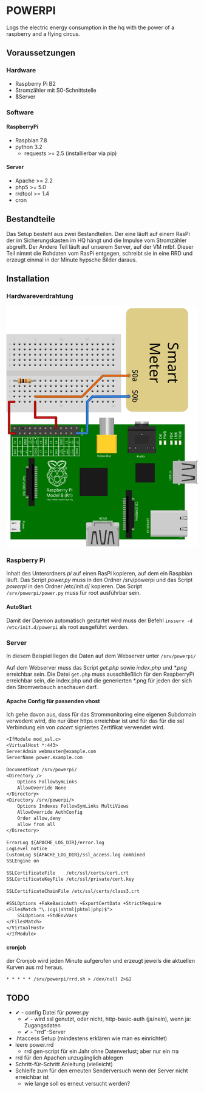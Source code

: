 # POWERPI
Logs the electric energy consumption in the hq with the power of a raspberry and a flying circus.

## Voraussetzungen

### Hardware
  * Raspberry Pi B2
  * Stromzähler mit S0-Schnittstelle
  * $Server
 
### Software

#### RaspberryPi
  * Raspbian 7.8
  * python 3.2
    * requests >= 2.5 (installierbar via pip)

#### Server
  * Apache >= 2.2
  * php5 >= 5.0
  * rrdtool >= 1.4
  * cron
  
## Bestandteile
Das Setup besteht aus zwei Bestandteilen. Der eine läuft auf einem RasPi der im Sicherungskasten im HQ hängt und die Impulse vom Stromzähler abgreift. Der Andere Teil läuft auf unserem Server, auf der VM mtbf. Dieser Teil nimmt die Rohdaten vom RasPi entgegen, schreibt sie in eine RRD und erzeugt einmal in der Minute hypsche Bilder daraus.

## Installation

### Hardwareverdrahtung
![Verdrahtung RespberryPi / SmartMeter](doc/powerpi_wiring.svg "Verdrahtung RespberryPi / SmartMeter")

### Raspberry Pi
Inhalt des Unterordners *pi* auf einen RasPi kopieren, auf dem ein Raspbian läuft. Das Script *power.py* muss in den Ordner /srv/powerpi und das Script *powerpi* in den Ordner /etc/init.d/ kopieren.
Das Script `/srv/powerpi/power.py` muss für root ausführbar sein.

#### AutoStart 

Damit der Daemon automatisch gestartet wird muss der Befehl `insserv -d /etc/init.d/powerpi` als root ausgeführt werden.

### Server
In diesem Beispiel liegen die Daten auf dem Webserver unter  `/srv/powerpi/`

Auf dem Webserver muss das Script *get.php* sowie *index.php* und *\*.png* erreichbar sein. Die Datei `get.php` muss ausschließlich für den RaspberryPi erreichbar sein, die index.php und die generierten *.png für jeden der sich den Stromverbauch anschauen darf. 

#### Apache Config für passenden vhost

Ich gehe davon aus, dass für das Strommonitoring eine eigenen Subdomain verwedent wird, die nur über https erreichbar ist und für das für die ssl Verbindung ein von *cacert* signiertes Zertifikat verwendet wird.

    <IfModule mod_ssl.c>
    <VirtualHost *:443>
	ServerAdmin webmaster@example.com
	ServerName power.example.com
	
	DocumentRoot /srv/powerpi/
	<Directory />
		Options FollowSymLinks
		AllowOverride None
	</Directory>
	<Directory /srv/powerpi/>
		Options Indexes FollowSymLinks MultiViews
		AllowOverride AuthConfig
		Order allow,deny
		allow from all
	</Directory>

	ErrorLog ${APACHE_LOG_DIR}/error.log
	LogLevel notice 
	CustomLog ${APACHE_LOG_DIR}/ssl_access.log combined
	SSLEngine on

	SSLCertificateFile    /etc/ssl/certs/cert.crt
	SSLCertificateKeyFile /etc/ssl/private/cert.key

	SSLCertificateChainFile /etc/ssl/certs/class3.crt

	#SSLOptions +FakeBasicAuth +ExportCertData +StrictRequire
	<FilesMatch "\.(cgi|shtml|phtml|php)$">
		SSLOptions +StdEnvVars
	</FilesMatch>
    </VirtualHost>
    </IfModule>

#### cronjob

der Cronjob wird jeden Minute aufgerufen und erzeugt jeweils die aktuellen Kurven aus rrd heraus.

    * * * * * /srv/powerpi/rrd.sh > /dev/null 2>&1

## TODO

  - ✔ - config Datei für power.py
      - ✔ - wird ssl genutzt, oder nicht, http-basic-auth (ja/nein), wenn ja: Zugangsdaten
      - ✔ - "rrd"-Server
  - .htaccess Setup (mindestens erklären wie man es einrichtet)
  - leere power.rrd
    - rrd gen-script für ein Jahr ohne Datenverlust; aber nur ein rra
  - rrd für den Apachen unzugänglich ablegen
  - Schritt-für-Schritt Anleitung (vielleicht)
  - Schleife zum für den erneuten Senderversuch wenn der Server nicht erreichbar ist
    - wie lange soll es erneut versucht werden?